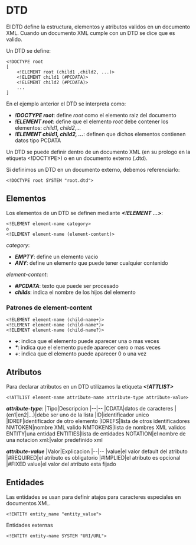 # DTD
El DTD define la estructura, elementos y atributos validos en un documento XML. Cuando un documento XML cumple con un DTD se dice que es valido.

Un DTD se define:
~~~
<!DOCTYPE root
[
    <!ELEMENT root (child1 ,child2, ...)>
    <!ELEMENT child1 (#PCDATA)>
    <!ELEMENT child2 (#PCDATA)>
    ...
]
~~~

En el ejemplo anterior el DTD se interpreta como:

- ***!DOCTYPE root***: define *root* como el elemento raiz del documento
- ***!ELEMENT root***: define que el elemento *root* debe contener los elementos: *child1*, *child2*,...
- ***!ELEMENT child1, child2, ...***: definen que dichos elementos contienen datos tipo PCDATA

Un DTD se puede definir dentro de un documento XML (en su prologo en la etiqueta \<!DOCTYPE\>) o en un documento externo (.dtd).

Si definimos un DTD en un documento externo, debemos referenciarlo:
~~~
<!DOCTYPE root SYSTEM "root.dtd">
~~~

## Elementos
Los elementos de un DTD se definen mediante ***\<!ELEMENT ...\>***:
~~~
<!ELEMENT element-name category>
o
<!ELEMENT element-name (element-content)>
~~~

*category*:
- ***EMPTY***: define un elemento vacio
- ***ANY***: define un elemento que puede tener cualquier contenido

*element-content*:
- ***#PCDATA***: texto que puede ser procesado
- ***childs***: indica el nombre de los hijos del elemento

### Patrones de element-content
~~~
<!ELEMENT element-name (child-name+)>
<!ELEMENT element-name (child-name*)>
<!ELEMENT element-name (child-name?)>
~~~

- ***+***: indica que el elemento puede aparecer una o mas veces
- ***\****: indica que el elemento puede aparecer cero o mas veces
- ***+***: indica que el elemento puede aparecer 0 o una vez

## Atributos
Para declarar atributos en un DTD utilizamos la etiqueta ***\<!ATTLIST\>***
~~~
<!ATTLIST element-name attribute-name attribute-type attribute-value>
~~~

***attribute-type***:
|Tipo|Descripcion
|--|--
|CDATA|datos de caracteres
|(en1\|en2\|...)|debe ser uno de la lista
|ID|identificador unico
|IDREF|identificador de otro elemento
|IDREFS|lista de otros identificadores
NMTOKEN|nombre XML valido
NMTOKENS|lista de nombres XML validos
ENTITY|una entidad
ENTITIES|lista de entidades
NOTATION|el nombre de una notacion
xml:|valor predefinido xml

***attribute-value***
|Valor|Explicacion
|--|--
|value|el valor default del atributo
|#REQUIRED|el atributo es obligatorio
|#IMPLIED|el atributo es opcional
|#FIXED value|el valor del atributo esta fijado

## Entidades
Las entidades se usan para definir atajos para caracteres especiales en documentos XML.

~~~
<!ENTITY entity_name "entity_value">
~~~

Entidades externas
~~~
<!ENTITY entity-name SYSTEM "URI/URL">
~~~